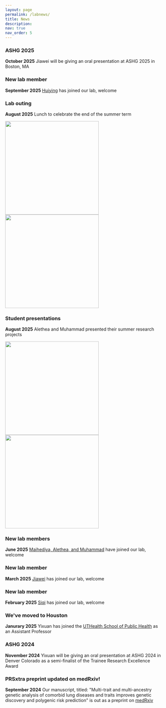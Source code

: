 ```yaml
---
layout: page
permalink: /labnews/
title: News
description: 
nav: true
nav_order: 5
---
```

### ASHG 2025
**October 2025** Jiawei will be giving an oral presentation at ASHG 2025 in Boston, MA

### New lab member
**September 2025** [Huiying](https://www.heylab.org/team/) has joined our lab, welcome

### Lab outing
**August 2025** Lunch to celebrate the end of the summer term

<img src="{{ '/assets/img/lab092025.jpeg' | relative_url }}" width="300"> <img src="{{ '/assets/img/lab092025_2.jpeg' | relative_url }}" width="300"> 

### Student presentations
**August 2025** Alethea and Muhammad presented their summer research projects

<img src="{{ '/assets/img/alethea_pres_2.jpg' | relative_url }}" width="300"> <img src="{{ '/assets/img/mposter.jpeg' | relative_url }}" width="300">

### New lab members
**June 2025** [Maihediya, Alethea, and Muhammad](https://www.heylab.org/team/) have joined our lab, welcome

### New lab member
**March 2025** [Jiawei](https://www.heylab.org/team/) has joined our lab, welcome

### New lab member
**February 2025** [Siqi](https://www.heylab.org/team/) has joined our lab, welcome

### We've moved to Houston
**Janurary 2025** Yixuan has joined the [UTHealth School of Public Health](https://sph.uth.edu/campuses/houston) as an Assistant Professor

### ASHG 2024
**November 2024** Yixuan will be giving an oral presentation at ASHG 2024 in Denver Colorado as a semi-finalist of the Trainee Research Excellence Award

### PRSxtra preprint updated on medRxiv!
**September 2024** Our manuscript, titled: "Multi-trait and multi-ancestry genetic analysis of comorbid lung diseases and traits improves genetic discovery and polygenic risk prediction" is out as a preprint on [medRxiv](https://www.medrxiv.org/content/10.1101/2024.08.25.24312558v2)


